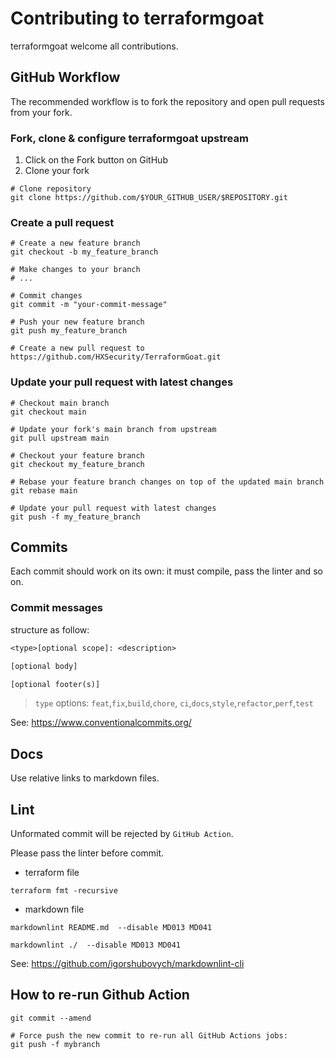 # Contributing to terraformgoat

terraformgoat welcome all contributions.

## GitHub Workflow

The recommended workflow is to fork the repository and
open pull requests from your fork.

### Fork, clone & configure terraformgoat upstream

1. Click on the Fork button on GitHub
2. Clone your fork

```shell
# Clone repository
git clone https://github.com/$YOUR_GITHUB_USER/$REPOSITORY.git
```

### Create a pull request

```shell
# Create a new feature branch
git checkout -b my_feature_branch

# Make changes to your branch
# ...

# Commit changes
git commit -m "your-commit-message"

# Push your new feature branch
git push my_feature_branch

# Create a new pull request to https://github.com/HXSecurity/TerraformGoat.git
```

### Update your pull request with latest changes

```shell
# Checkout main branch
git checkout main

# Update your fork's main branch from upstream
git pull upstream main

# Checkout your feature branch
git checkout my_feature_branch

# Rebase your feature branch changes on top of the updated main branch
git rebase main

# Update your pull request with latest changes
git push -f my_feature_branch
```

## Commits

Each commit should work on its own: it must compile, pass the linter and so on.

### Commit messages

structure as follow:

``` txt
<type>[optional scope]: <description>

[optional body]

[optional footer(s)]
```

> `type` options: `feat`,`fix`,`build`,`chore`, `ci`,`docs`,`style`,`refactor`,`perf`,`test`

See: <https://www.conventionalcommits.org/>

## Docs

Use relative links to markdown files.

## Lint

Unformated commit will be rejected by `GitHub Action`.

Please pass the linter before commit.

- terraform file

``` shell
terraform fmt -recursive
```

- markdown file

```shell
markdownlint README.md  --disable MD013 MD041

markdownlint ./  --disable MD013 MD041
```

See: <https://github.com/igorshubovych/markdownlint-cli>

## How to re-run Github Action

```shell
git commit --amend

# Force push the new commit to re-run all GitHub Actions jobs:
git push -f mybranch
```
